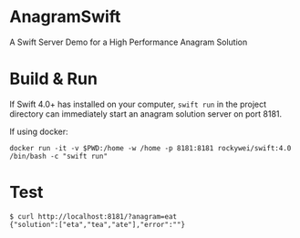 # AnagramSwift

A Swift Server Demo for a High Performance Anagram Solution

# Build & Run

If Swift 4.0+ has installed on your computer, `swift run` in the project directory can immediately start an anagram solution server on port 8181.

If using docker:

```
docker run -it -v $PWD:/home -w /home -p 8181:8181 rockywei/swift:4.0 /bin/bash -c "swift run"
```

# Test


```
$ curl http://localhost:8181/?anagram=eat
{"solution":["eta","tea","ate"],"error":""}
```